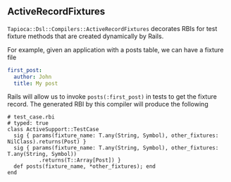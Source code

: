 ## ActiveRecordFixtures

`Tapioca::Dsl::Compilers::ActiveRecordFixtures` decorates RBIs for test fixture methods
that are created dynamically by Rails.

For example, given an application with a posts table, we can have a fixture file

~~~yaml
first_post:
  author: John
  title: My post
~~~

Rails will allow us to invoke `posts(:first_post)` in tests to get the fixture record.
The generated RBI by this compiler will produce the following

~~~rbi
# test_case.rbi
# typed: true
class ActiveSupport::TestCase
  sig { params(fixture_name: T.any(String, Symbol), other_fixtures: NilClass).returns(Post) }
  sig { params(fixture_name: T.any(String, Symbol), other_fixtures: T.any(String, Symbol))
          .returns(T::Array[Post]) }
  def posts(fixture_name, *other_fixtures); end
end
~~~
